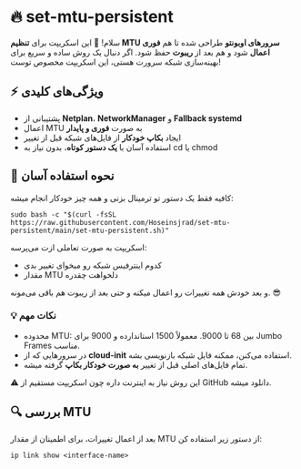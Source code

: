 <h1>🔥 set-mtu-persistent</h1>

<p>سلام! 👋 این اسکریپت برای <strong>تنظیم MTU سرورهای اوبونتو</strong> طراحی شده تا هم <strong>فوری اعمال</strong> شود و هم بعد از <strong>ریبوت</strong> حفظ شود. اگر دنبال یک روش ساده و سریع برای بهینه‌سازی شبکه سرورت هستی، این اسکریپت مخصوص توست!</p>

<h2>⚡ ویژگی‌های کلیدی</h2>
<ul>
  <li>پشتیبانی از <strong>Netplan</strong>، <strong>NetworkManager</strong> و <strong>Fallback systemd</strong></li>
  <li>اعمال MTU به صورت <strong>فوری و پایدار</strong></li>
  <li>ایجاد <strong>بکاپ خودکار</strong> از فایل‌های شبکه قبل از تغییر</li>
  <li>استفاده آسان با <strong>یک دستور کوتاه</strong>، بدون نیاز به cd یا chmod</li>
</ul>

<h2>🚀 نحوه استفاده آسان</h2>
<p>کافیه فقط یک دستور تو ترمینال بزنی و همه چیز خودکار انجام میشه:</p>

<pre><code>sudo bash -c "$(curl -fsSL https://raw.githubusercontent.com/Hoseinsjrad/set-mtu-persistent/main/set-mtu-persistent.sh)"</code></pre>

<p>اسکریپت به صورت تعاملی ازت می‌پرسه:</p>
<ul>
  <li>کدوم اینترفیس شبکه رو میخوای تغییر بدی</li>
  <li>مقدار MTU دلخواهت چقدره</li>
</ul>
<p>و بعد خودش همه تغییرات رو اعمال میکنه و حتی بعد از ریبوت هم باقی می‌مونه. 😎</p>

<h3>💡 نکات مهم</h3>
<ul>
  <li>محدوده MTU: بین 68 تا 9000. معمولاً 1500 استاندارده و 9000 برای Jumbo Frames مناسب.</li>
  <li>در سرورهایی که از <strong>cloud-init</strong> استفاده می‌کنن، ممکنه فایل شبکه بازنویسی بشه.</li>
  <li>تمام فایل‌های اصلی قبل از تغییر <strong>به صورت خودکار بکاپ</strong> گرفته میشه.</li>
</ul>

<div class="note">
  ⚠️ این روش نیاز به اینترنت داره چون اسکریپت مستقیم از GitHub دانلود میشه.
</div>

<h2>🔍 بررسی MTU</h2>
<p>بعد از اعمال تغییرات، برای اطمینان از مقدار MTU از دستور زیر استفاده کن:</p>

<pre><code>ip link show &lt;interface-name&gt;</code></pre>
